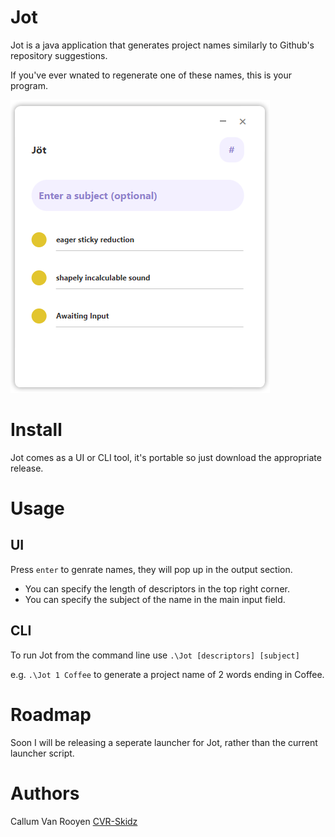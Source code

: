 # Jot
Jot is a java application that generates project names similarly to Github's repository suggestions.

If you've ever wnated to regenerate one of these names, this is your program.

![Jot UI](https://github.com/CVR-Skidz/Jot/blob/master/examples/jot.png)

# Install
Jot comes as a UI or CLI tool, it's portable so just download the appropriate release.

# Usage
## UI
Press `enter` to genrate names, they will pop up in the output section.

- You can specify the length of descriptors in the top right corner. 
- You can specify the subject of the name in the main input field.

## CLI
To run Jot from the command line use `.\Jot [descriptors] [subject]`

e.g.
`.\Jot 1 Coffee` to generate a project name of 2 words ending in Coffee.

# Roadmap
Soon I will be releasing a seperate launcher for Jot, rather than the current launcher script.

# Authors
Callum Van Rooyen [CVR-Skidz](https://github.com/CVR-Skidz/)
